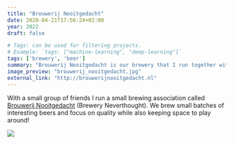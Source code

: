 ```yaml
---
title: "Brouwerij Nooitgedacht"
date: 2020-04-21T17:56:24+02:00
year: 2022
draft: false

# Tags: can be used for filtering projects.
# Example: `tags: ["machine-learning", "deep-learning"]`
tags: ['brewery', 'beer']
summary: "Brouwerij Nooitgedacht is our brewery that I run together with friends."
image_preview: "brouwerij_nooitgedacht.jpg"
external_link: "http://brouwerijnooitgedacht.nl"
---
```


With a small group of friends I run a small brewing association called [Brouwerij Nooitgedacht](http://brouwerijnooitgedacht.nl) (Brewery Neverthought). We brew small batches of interesting beers and focus on quality while also keeping space to play around! 

![](/img/brouwerij-nooitgedacht-beer.jpg)

